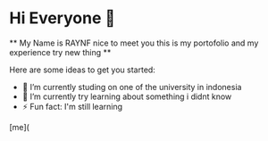 # Hi Everyone 👋

** My Name is RAYNF nice to meet you this is my portofolio and my experience try new thing **

Here are some ideas to get you started:

- 🔭 I’m currently studing on one of the university in indonesia
- 🌱 I’m currently try learning about something i didnt know 
- ⚡ Fun fact: I'm still learning 

[me](

